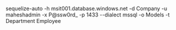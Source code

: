 sequelize-auto -h msit001.database.windows.net -d Company -u maheshadmin -x P@ssw0rd_ -p 1433  --dialect mssql -o Models -t Department Employee